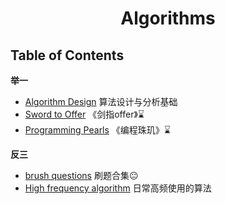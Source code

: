 <h1 style="text-align:center">Algorithms</h1>


## Table of Contents

**举一**
+ [Algorithm Design](/src/algorithms/algorithm_design/README.md) 算法设计与分析基础 
+ [Sword to Offer]() 《剑指offer》⌛
+ [Programming Pearls]() 《编程珠玑》⌛

**反三**
+ [brush questions](/src/algorithms/brush_questions) 刷题合集😐
+ [High frequency algorithm](/src/algorithms/high_frequency/README.md) 日常高频使用的算法